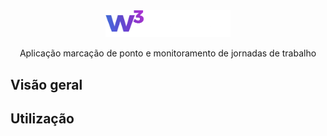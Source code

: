 <div align="center">
<img src=".github/assets/logo.png" width="200" />

Aplicação marcação de ponto e monitoramento de jornadas de trabalho
</div>

## Visão geral

## Utilização
